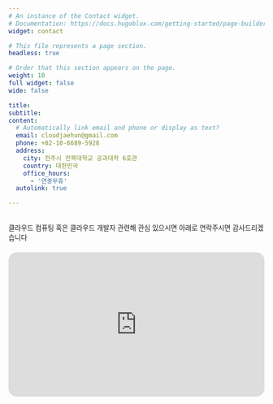 ```yaml
---
# An instance of the Contact widget.
# Documentation: https://docs.hugoblox.com/getting-started/page-builder/
widget: contact

# This file represents a page section.
headless: true

# Order that this section appears on the page.
weight: 10
full widget: false
wide: false

title: 
subtitle: 
content:
  # Automatically link email and phone or display as text?
  email: cloudjaehun@gmail.com
  phone: +82-10-6689-5928
  address:
    city: 전주시 전북대학교 공과대학 6호관
    country: 대한민국
    office_hours:
      - '연중무휴'
  autolink: true

---
```


<br> <span style="font-size:95%">클라우드 컴퓨팅 혹은 클라우드 개발자 관련해 관심 있으시면 아래로 연락주시면 감사드리겠습니다</span> <br>

<div style="border-radius:16px; overflow:hidden; margin-top: 20px; position: relative; padding-bottom: 56.25%; height: 0;">
  <iframe src="https://www.google.com/maps/embed?pb=!1m18!1m12!1m3!1d3234.079611835235!2d127.13184297699142!3d35.8470513725341!2m3!1f0!2f0!3f0!3m2!1i1024!2i768!4f13.1!3m3!1m2!1s0x35702330fa358b0f%3A0x27af04f87d1e88f2!2z7KCE67aB64yA7ZWZ6rWQIOqzteqzvOuMgO2VmTbtmLjqtIA!5e0!3m2!1sko!2skr!4v1760879158980!5m2!1sko!2skr"
    style="position: absolute; top: 0; left: 0; width: 100%; height: 100%; border:0;"
    allowfullscreen=""
    loading="lazy"
    referrerpolicy="no-referrer-when-downgrade">
  </iframe>
</div>

